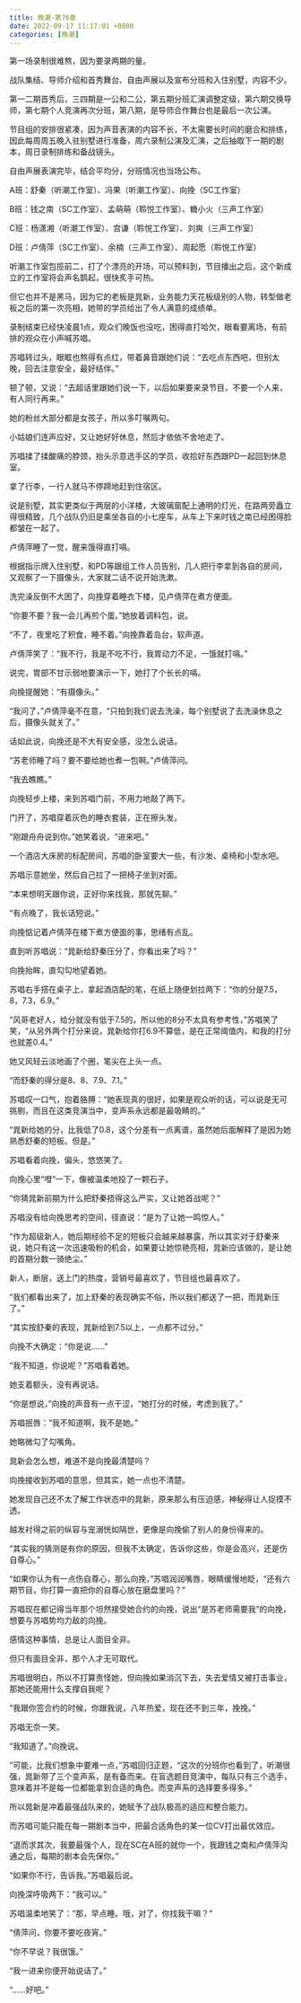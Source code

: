 ```yaml
---
title: 晚潮-第76章
date: 2022-09-17 11:17:01 +0800
categories: [晚潮]
---
```


第一场录制很难熬，因为要录两期的量。

战队集结、导师介绍和首秀舞台、自由声展以及宣布分班和入住别墅，内容不少。

第一二期首秀后，三四期是一公和二公，第五期分班汇演调整定级，第六期交换导师，第七期个人竞演再次分班，第八期，是导师合作舞台也是最后一次公演。

节目组的安排很紧凑，因为声音表演的内容不长，不太需要长时间的磨合和排练，因此每周周五晚入驻别墅进行准备，周六录制公演及汇演，之后抽取下一期的剧本，周日录制排练和备战镜头。

自由声展表演完毕，结合平均分，分班情况也当场公布。

A班：舒秦（听潮工作室）、冯果（听潮工作室）、向挽（SC工作室）

B班：钱之南（SC工作室）、孟萌萌（聆悦工作室）、糖小火（三声工作室）

C班：杨潇湘（听潮工作室）、宫谦（聆悦工作室）、刘爽（三声工作室）

D班：卢倩萍（SC工作室）、余楠（三声工作室）、周起愿（聆悦工作室）

听潮工作室包揽前二，打了个漂亮的开场，可以预料到，节目播出之后，这个新成立的工作室将会声名鹊起，很快炙手可热。

但它也并不是黑马，因为它的老板是晁新，业务能力天花板级别的人物，转型做老板之后的第一次亮相，她带的学员给出了令人满意的成绩单。

录制结束已经快凌晨1点，观众们晚饭也没吃，困得直打哈欠，眼看要离场，有前排的观众在小声喊苏唱。

苏唱转过头，眼眶也熬得有点红，带着鼻音跟她们说：“去吃点东西吧，但别太晚，回去注意安全，最好结伴。”

顿了顿，又说：“去超话里跟她们说一下，以后如果要来录节目，不要一个人来，有人同行再来。”

她的粉丝大部分都是女孩子，所以多叮嘱两句。

小姑娘们连声应好，又让她好好休息，然后才依依不舍地走了。

苏唱揉了揉酸痛的脖颈，抬头示意选手区的学员，收拾好东西跟PD一起回到休息室。

拿了行李，一行人就马不停蹄地赶到住宿区。

说是别墅，其实更类似于两层的小洋楼，大玻璃窗配上通明的灯光，在路两旁矗立得很精致，几个战队仍旧是乘坐各自的小七座车，从车上下来时钱之南已经困得脸都皱在一起了。

卢倩萍睡了一觉，醒来饿得直打嗝。

根据指示牌入住别墅，和PD等跟组工作人员告别，几人把行李拿到各自的房间，又观察了一下摄像头，大家就二话不说开始洗漱。

洗完澡反倒不大困了，向挽穿着睡衣下楼，见卢倩萍在煮方便面。

“你要不要？我一会儿再煎个蛋。”她放着调料包，说。

“不了，夜里吃了积食，睡不着。”向挽靠着岛台，软声道。

卢倩萍笑了：“我不行，我是不吃不行，我胃动力不足，一饿就打嗝。”

说完，胃部不甘示弱地要演示一下，她打了个长长的嗝。

向挽提醒她：“有摄像头。”

“我问了，”卢倩萍毫不在意，“只拍到我们说去洗澡，每个别墅说了去洗澡休息之后，摄像头就关了。”

话如此说，向挽还是不大有安全感，没怎么说话。

“苏老师睡了吗？要不要给她也煮一包啊。”卢倩萍问。

“我去瞧瞧。”

向挽轻步上楼，来到苏唱门前，不用力地敲了两下。

门开了，苏唱穿着灰色的睡衣套装，正在擦头发。

“刚跟舟舟说到你。”她笑着说，“进来吧。”

一个酒店大床房的标配房间，苏唱的卧室要大一些，有沙发、桌椅和小型水吧。

苏唱示意她坐，然后自己拉了一把椅子坐到对面。

“本来想明天跟你说，正好你来找我，那就先聊。”

“有点晚了，我长话短说。”

向挽惦记着卢倩萍在楼下煮方便面的事，思绪有点乱。

直到听苏唱说：“晁新给舒秦压分了，你看出来了吗？”

向挽抬眸，直勾勾地望着她。

苏唱右手搭在桌子上，拿起酒店配的笔，在纸上随便划拉两下：“你的分是7.5，8，7.3，6.9。”

“风哥老好人，给分就没有低于7.5的，所以他的8分不太具有参考性，”苏唱笑了笑，“从另外两个打分来说，晁新给你打6.9不算低，是在正常阈值内，和我的打分也就差0.4。”

她又风轻云淡地画了个圈，笔尖在上头一点。

“而舒秦的得分是8、8、7.9、7.1。”

苏唱叹一口气，抱着胳膊：“她表现真的很好，如果是观众听的话，可以说是无可挑剔，而且在这类竞演当中，变声系永远都是最吸睛的。”

“晁新给她的分，比我低了0.8，这个分差有一点离谱，虽然她后面解释了是因为她熟悉舒秦的短板。但是。”

苏唱看着向挽，偏头，悠悠笑了。

向挽心里“噔“一下，像被温柔地投了一颗石子。

“你猜晁新前期为什么把舒秦捂得这么严实，又让她首战呢？”

苏唱没有给向挽思考的空间，径直说：“是为了让她一鸣惊人。”

“作为超级新人，她后期经验不足的短板只会越来越暴露，所以其实对于舒秦来说，她只有这一次迅速吸粉的机会，如果要让她惊艳亮相，晁新应该做的，是让她的首期分数一骑绝尘。”

新人，断层，送上门的热度，营销号最喜欢了，节目组也最喜欢了。

“我们都看出来了，加上舒秦的表现确实不俗，所以我们都送了一把，而晁新压了。”

“其实按舒秦的表现，晁新给到7.5以上，一点都不过分。”

向挽不大确定：“你是说……”

“我不知道，你说呢？”苏唱看着她。

她支着额头，没有再说话。

“你是想说，”向挽的声音有一点干涩，“她打分的时候，考虑到我了。”

苏唱抿唇：“我不知道啊，我不是她。”

她略微勾了勾嘴角。

晁新会怎么想，难道不是向挽最清楚吗？

向挽接收到苏唱的意思，但其实，她一点也不清楚。

她发现自己还不太了解工作状态中的晁新，原来那么有压迫感，神秘得让人捉摸不透。

越发衬得之前的纵容与宠溺恍如隔世，更像是向挽偷了别人的身份得来的。

“其实我的猜测是有你的原因，但我不太确定，告诉你这些，你是会高兴，还是伤自尊心。”

“如果你认为有一点伤自尊心，那么向挽，”苏唱润润嘴唇，眼睛缓慢地眨，“还有六期节目，你打算一直把你的自尊心放在磨盘里吗？”

苏唱现在都记得当年那个坦然接受她合约的向挽，说出“是苏老师需要我”的向挽，想要与苏唱势均力敌的向挽。

感情这种事情，总是让人面目全非。

但只有面目全非，那个人才无可取代。

苏唱很明白，所以不打算责怪她，但向挽如果消沉下去，失去爱情又被打击事业，那她还能用什么支撑自我呢？

“我跟你签合约的时候，你跟我说，八年热爱，现在还不到三年，挽挽。”

苏唱无奈一笑。

“我知道了。”向挽说。

“可能，比我们想象中要难一点，”苏唱回归正题，“这次的分班你也看到了，听潮很强，晁新带了三个变声系，是有备而来。在盲选题目竞演中，每队只有三个选手，意味着并不是每一位都能拿到合适的角色。而变声系的选择要多得多。”

所以晁新是冲着最强战队来的，她赋予了战队极高的适应和整合能力。

而苏唱可能只能在每一期剧本当中，把最合适角色的某一位CV打出最优效应。

“退而求其次，我要最强个人，现在SC在A班的就你一个，我跟钱之南和卢倩萍沟通之后，每期的剧本会先保你。”

“如果你不行，告诉我。”苏唱最后说。

向挽深呼吸两下：“我可以。”

苏唱温柔地笑了：“那，早点睡。哦，对了，你找我干嘛？“

“倩萍问，你要不要吃夜宵。”

“你不早说？我很饿。”

“我一进来你便开始说话了。”

“……好吧。”

